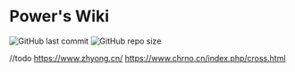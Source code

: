 # Power's Wiki

![GitHub last commit](https://img.shields.io/github/last-commit/linyuxuanlin/Wiki_Docusaurus)
![GitHub repo size](https://img.shields.io/github/repo-size/linyuxuanlin/Wiki_Docusaurus)


//todo
https://www.zhyong.cn/
https://www.chrno.cn/index.php/cross.html
